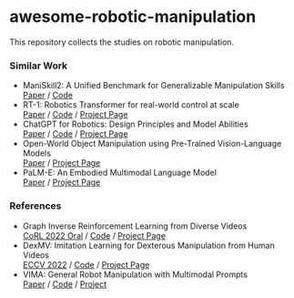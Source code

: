 # awesome-robotic-manipulation
This repository collects the studies on robotic manipulation.

### Similar Work
- ManiSkill2: A Unified Benchmark for Generalizable Manipulation Skills <br>
  [Paper](https://arxiv.org/abs/2302.04659) / [Code](https://github.com/haosulab/ManiSkill2)
- RT-1: Robotics Transformer for real-world control at scale <br>
  [Paper](https://arxiv.org/abs/2212.06817) / [Code](https://github.com/google-research/robotics_transformer) / [Project Page](https://robotics-transformer.github.io/)
- ChatGPT for Robotics: Design Principles and Model Abilities <br>
  [Paper](https://www.microsoft.com/en-us/research/uploads/prod/2023/02/ChatGPT___Robotics.pdf) / [Code](https://github.com/microsoft/PromptCraft-Robotics) / [Project Page](https://www.microsoft.com/en-us/research/group/autonomous-systems-group-robotics/articles/chatgpt-for-robotics/)
- Open-World Object Manipulation using Pre-Trained Vision-Language Models <br>
  [Paper](https://robot-moo.github.io/assets/moo.pdf) / [Project Page](https://robot-moo.github.io/)
- PaLM-E: An Embodied Multimodal Language Model <br>
  [Paper](https://arxiv.org/abs/2303.03378) / [Project Page](https://palm-e.github.io/) 

### References
- Graph Inverse Reinforcement Learning from Diverse Videos <br>
  [CoRL 2022 Oral](https://arxiv.org/abs/2207.14299) / [Code](https://github.com/SateeshKumar21/graph-inverse-rl) / [Project Page](https://sateeshkumar21.github.io/GraphIRL/)
- DexMV: Imitation Learning for Dexterous Manipulation from Human Videos <br>
  [ECCV 2022](https://arxiv.org/abs/2108.05877) / [Code](https://github.com/yzqin/dexmv-sim) / [Project Page](https://yzqin.github.io/dexmv/)
- VIMA: General Robot Manipulation with Multimodal Prompts <br>
  [Paper](https://arxiv.org/abs/2210.03094) / [Code](https://github.com/vimalabs/VIMA) / [Project](https://vimalabs.github.io/)
